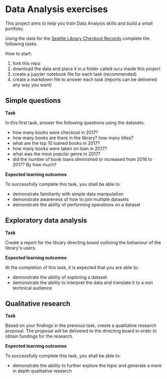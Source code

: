 # Data Analysis exercises

This project aims to help you train Data Analysis skills and build a small portfolio.

Using the data for the [Seattle Library Checkout Records](https://www.kaggle.com/datasets/seattle-public-library/seattle-library-checkout-records) complete the following tasks.

How to start:
1. fork this repo
2. download the data and place it in a folder called `data` inside this project
3. create a jupyter notebook file for each task (recommended)
4. create a markdown file to answer each task (reports can be delivered any way you want)


## Simple questions

**Task**

In this first task, answer the following questions using the datasets:

- how many books were checkout in 2017?
- how many books are there in the library? how many titles?
- what are the top 10 loaned books in 2017?
- how many books were taken on loan in 2017?
- what was the most popular genre in 2017?
- did the number of book loans diminished or increased from 2016 to 2017? By how much?

**Expected learning outcomes**

To successfully complete this task, you shall be able to:

- demonstrate familiarity with simple data manipulation
- demonstrate awareness of how to join multiple datasets
- demonstrate the ability of performing operations on a dataset

## Exploratory data analysis

**Task**

Create a report for the library directing board outlining the behaviour of the library's users.

**Expected learning outcomes**

At the completion of this task, it is expected that you are able to:

- demonstrate the ability of exploring a dataset
- demonstrate the ability to interpret the data and translate it to a non technical audience

## Qualitative research

**Task**

Based on your findings in the previous task, create a qualitative research proposal. The proposal will be delivered to the directing board in order to obtain fundings for the research.

**Expected learning outcomes**

To successfully complete this task, you shall be able to:

- demonstrate the ability to further explore the topic and generate a more in depth qualitative research

